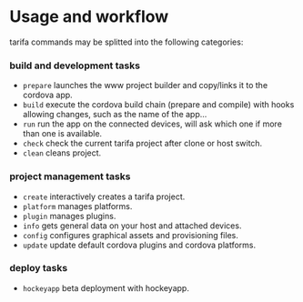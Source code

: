 # Usage and workflow

tarifa commands may be splitted into the following categories:

### build and development tasks

* `prepare` launches the www project builder and copy/links it to the cordova app.
* `build` execute the cordova build chain (prepare and compile) with hooks allowing
changes, such as the name of the app...
* `run` run the app on the connected devices, will ask which one if more than
one is available.
* `check` check the current tarifa project after clone or host switch.
* `clean` cleans project.

### project management tasks

* `create` interactively creates a tarifa project.
* `platform` manages platforms.
* `plugin` manages plugins.
* `info` gets general data on your host and attached devices.
* `config` configures graphical assets and provisioning files.
* `update` update default cordova plugins and cordova platforms.

### deploy tasks

* `hockeyapp` beta deployment with hockeyapp.
